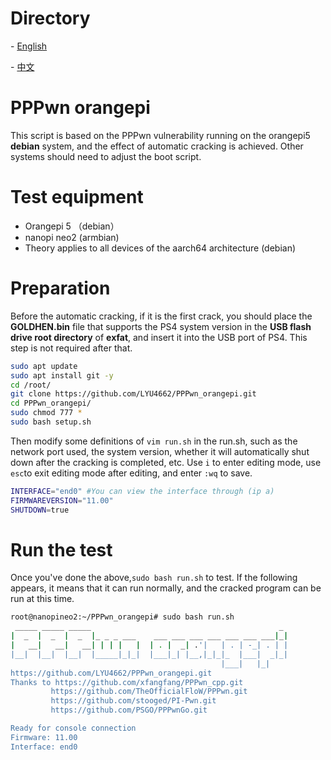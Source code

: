 # Directory

\- [English](readme/readme_en.md)

\- [中文](readme/readme_zh.md)

# PPPwn orangepi

This script is based on the PPPwn vulnerability running on the orangepi5 **debian** system, and the effect of automatic cracking is achieved. Other systems should need to adjust the boot script.

# Test equipment

- Orangepi 5 （debian）
- nanopi neo2  (armbian)
- Theory applies to all devices of the aarch64 architecture (debian)

# Preparation

Before the automatic cracking, if it is the first crack, you should place the **GOLDHEN.bin** file that supports the PS4 system version in the **USB flash drive root directory** of **exfat**, and insert it into the USB port of PS4. This step is not required after that.

```sh
sudo apt update
sudo apt install git -y
cd /root/
git clone https://github.com/LYU4662/PPPwn_orangepi.git
cd PPPwn_orangepi/
sudo chmod 777 *
sudo bash setup.sh
```

Then modify some definitions of `vim run.sh` in the run.sh, such as the network port used, the system version, whether it will automatically shut down after the cracking is completed, etc. Use `i` to enter editing mode, use `esc`to exit editing mode after editing, and enter `:wq` to save.

```sh
INTERFACE="end0" #You can view the interface through (ip a)
FIRMWAREVERSION="11.00"
SHUTDOWN=true
```

# Run the test

Once you've done the above,`sudo bash run.sh` to test. If the following appears, it means that it can run normally, and the cracked program can be run at this time.

```sh
root@nanopineo2:~/PPPwn_orangepi# sudo bash run.sh
 _____ _____ _____                                          _
|  _  |  _  |  _  |_ _ _ ___    ___ ___ ___ ___ ___ ___ ___|_|
|   __|   __|   __| | | |   |  | . |  _| .'|   | . | -_| . | |
|__|  |__|  |__|  |_____|_|_|  |___|_| |__,|_|_|_  |___|  _|_|
                                               |___|   |_|
https://github.com/LYU4662/PPPwn_orangepi.git
Thanks to https://github.com/xfangfang/PPPwn_cpp.git
         https://github.com/TheOfficialFloW/PPPwn.git
         https://github.com/stooged/PI-Pwn.git
         https://github.com/PSGO/PPPwnGo.git

Ready for console connection
Firmware: 11.00
Interface: end0
```

